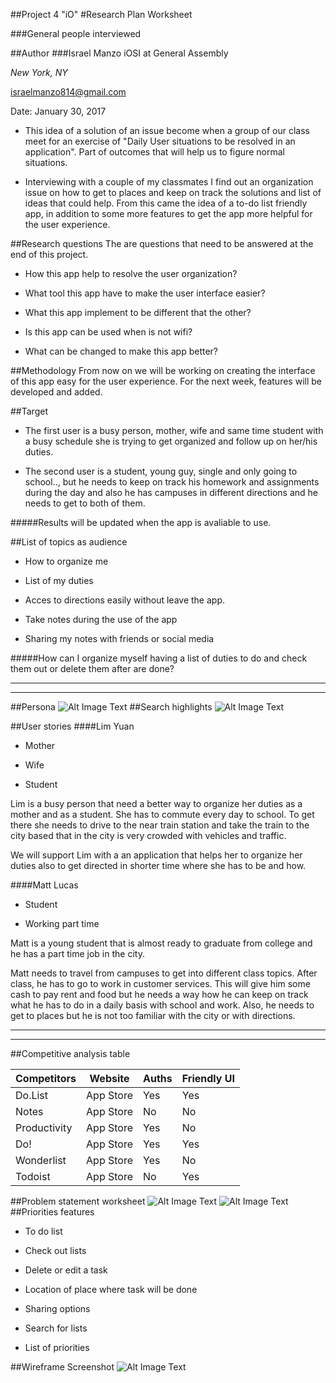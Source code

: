 ##Project 4 "iO"
#Research Plan Worksheet 

###General people interviewed

##Author
###Israel Manzo
iOSI at General Assembly

*New York, NY*

<israelmanzo814@gmail.com>

Date: January 30, 2017

- This idea of a solution of an issue become when a group of our class meet for an exercise of "Daily User situations to be resolved in an application". Part of outcomes that will help us to figure normal situations. 

- Interviewing with a couple of my classmates I find out an organization issue on how to get to places and keep on track the solutions and list of ideas that could help. From this came the idea of a to-do list friendly app, in addition to some more features to get the app more helpful for the user experience.

##Research questions
The are questions that need to be answered at the end of this project.

* How this app help to resolve the user organization?

* What tool this app have to make the user interface easier?

* What this app implement to be different that the other?

* Is this app can be used when is not wifi?

* What can be changed to make this app better?

##Methodology
From now on we will be working on creating the interface of this app easy for the user experience. For the next week, features will be developed and added.

##Target
* The first user is a busy person, mother, wife and same time student with a busy schedule she is trying to get organized and follow up on her/his duties.

* The second user is a student, young guy, single and only going to school.., but he needs to keep on track his homework and assignments during the day and also he has campuses in different directions and he needs to get to both of them.

#####Results will be updated when the app is avaliable to use.

##List of topics as audience
* How to organize me

* List of my duties

* Acces to directions easily without leave the app.

* Take notes during the use of the app

* Sharing my notes with friends or social media

#####How can I organize myself having a list of duties to do and check them out or delete them after are done? 

___________
-----------

##Persona
![Alt Image Text](images/persona.jpg)
##Search highlights
![Alt Image Text](images/research.png)

##User stories
####Lim Yuan
* Mother

* Wife

* Student

Lim is a busy person that need a better way to organize her duties as a mother and as a student. She has to commute every day to school. To get there she needs to drive to the near train station and take the train to the city based that in the city is very crowded with vehicles and traffic.

We will support Lim with a an application that helps her to organize her duties also to get directed in shorter time where she has to be and how.

####Matt Lucas
* Student

* Working part time

Matt is a young student that is almost ready to graduate from college and he has a part time job in the city. 

Matt needs to travel from campuses to get into different class topics. After class, he has to go to work in customer services. This will give him some cash to pay rent and food but he needs a way how he can keep on track what he has to do in a daily basis with school and work. Also, he needs to get to places but he is not too familiar with the city or with directions.

--------------
--------------

##Competitive analysis table

Competitors     | Website     | Auths      |  Friendly UI | 
----------------|-------------|------------|--------------|
Do.List         | App Store   | Yes        |    Yes       |
Notes           | App Store   | No         |    No        |
Productivity    | App Store   | Yes        |    No        |
Do!             | App Store   | Yes        |    Yes       |
Wonderlist      | App Store   | Yes        |    No        |
Todoist         | App Store   | No         |    Yes       |

##Problem statement worksheet
![Alt Image Text](images/Screen-Shot-might.png)
![Alt Image Text](images/Screen-Shot-statement.png)
##Priorities features
* To do list

* Check out lists

* Delete or edit a task

* Location of place where task will be done

* Sharing options

* Search for lists

* List of priorities

##Wireframe Screenshot
![Alt Image Text](images/Screen-Shot.png)








